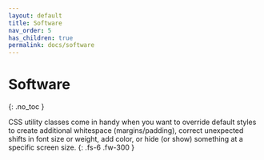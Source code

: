 ```yaml
---
layout: default
title: Software
nav_order: 5
has_children: true
permalink: docs/software
---
```


# Software
{: .no_toc }

CSS utility classes come in handy when you want to override default styles to create additional whitespace (margins/padding), correct unexpected shifts in font size or weight, add color, or hide (or show) something at a specific screen size.
{: .fs-6 .fw-300 }
